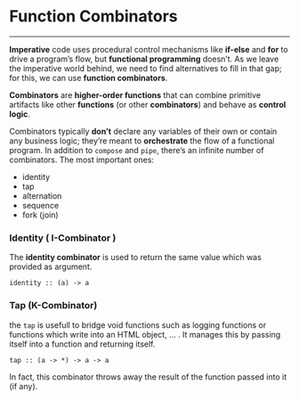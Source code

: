 # Function Combinators
---

 **Imperative** code uses procedural control mechanisms like **if-else** and **for** to drive a program’s flow, but **functional programming** doesn’t. As we leave the imperative world behind, we need to find alternatives to fill in that gap; for this, we can use **function combinators**.

**Combinators** are **higher-order functions** that can combine primitive artifacts like other **functions** (or other **combinators**) and behave as **control logic**.

Combinators typically **don’t** declare any variables of their own or contain any business logic; they’re meant to **orchestrate** the flow of a functional program. In addition to `compose` and `pipe`, there’s an infinite number of combinators. The most important ones:

- identity
- tap
- alternation
- sequence
- fork (join)
  
### Identity ( I-Combinator )

The **identity combinator** is used to return the same value which was provided as argument.

```
identity :: (a) -> a
```

### Tap (K-Combinator)

the `tap` is usefull to bridge void functions such as logging functions or functions which write into an HTML object, ... . It manages this by passing itself into a function and returning itself.

```
tap :: (a -> *) -> a -> a
```

In fact, this combinator throws away the result of the function passed into it (if any). 


